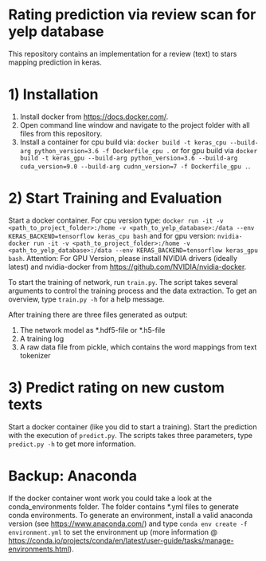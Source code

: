 # Rating prediction via review scan for yelp database
This repository contains an implementation for a review (text) to stars mapping prediction in keras.

# 1) Installation

1) Install docker from https://docs.docker.com/.
2) Open command line window and navigate to the project folder with all files from this repository.
3) Install a container for cpu build via: ```docker build -t keras_cpu --build-arg python_version=3.6 -f Dockerfile_cpu .``` or for gpu build via ```docker build -t keras_gpu --build-arg python_version=3.6 --build-arg cuda_version=9.0 --build-arg cudnn_version=7 -f Dockerfile_gpu .```.

# 2) Start Training and Evaluation

Start a docker container. For cpu version type: ```docker run -it -v <path_to_project_folder>:/home -v <path_to_yelp_database>:/data --env KERAS_BACKEND=tensorflow keras_cpu bash``` and for gpu version: ```nvidia-docker run -it -v <path_to_project_folder>:/home -v <path_to_yelp_database>:/data --env KERAS_BACKEND=tensorflow keras_gpu bash```. Attention: For GPU Version, please install NVIDIA drivers (ideally latest) and nvidia-docker from https://github.com/NVIDIA/nvidia-docker.

To start the training of network, run ```train.py```. The script takes several arguments to control the training process and the data extraction. To get an overview, type ```train.py -h``` for a help message.

After training there are three files generated as output:
1) The network model as \*.hdf5-file or \*.h5-file
2) A training log
3) A raw data file from pickle, which contains the word mappings from text tokenizer

# 3) Predict rating on new custom texts

Start a docker container (like you did to start a training). Start the prediction with the execution of ```predict.py```. The scripts takes three parameters, type ```predict.py -h``` to get more information.

# Backup: Anaconda

If the docker container wont work you could take a look at the conda_environments folder. The folder contains \*.yml files to generate conda environments. To generate an environment, install a valid anaconda version (see https://www.anaconda.com/) and type ```conda env create -f environment.yml``` to set the environment up (more information @ https://conda.io/projects/conda/en/latest/user-guide/tasks/manage-environments.html).
